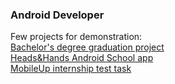 ### Android Developer
Few projects for demonstration:  
[Bachelor's degree graduation project](https://github.com/safarovrk/shared-finances)  
[Heads&Hands Android School app](https://github.com/safarovrk/LessonsHxH)  
[MobileUp internship test task](https://github.com/safarovrk/mobile-up-test)
